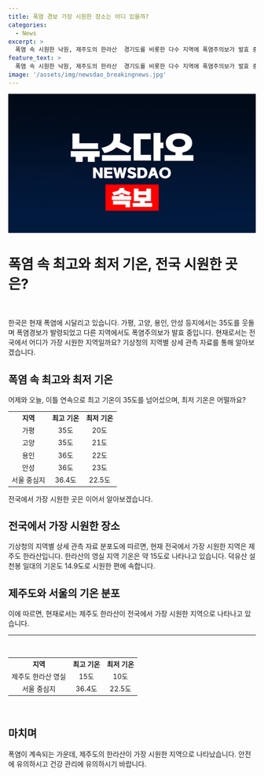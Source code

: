 ```yaml
---
title: 폭염 경보 가장 시원한 장소는 어디 있을까?
categories:
  - News
excerpt: >
  폭염 속 시원한 낙원, 제주도의 한라산  경기도를 비롯한 다수 지역에 폭염주의보가 발효 중이지만, 현재(6/20 15:00) 전국에서 가장 시원한 곳은 제주도 한라산이다. 제주도 영실 지역은 15도, 덕유산 설천봉 일대는 14.9도로 시원한 곳으로 확인됐다. 반면 서울은 36.4도로 가장 더운 지역으로 나타났다. 기상청의 지역별상세관측자료 분포도를 통해 확인된 결과로, 폭염 속에서 제주도가 시원한 낙원으로 떠올랐다.
feature_text: >
  폭염 속 시원한 낙원, 제주도의 한라산  경기도를 비롯한 다수 지역에 폭염주의보가 발효 중이지만, 현재(6/20 15:00) 전국에서 가장 시원한 곳은 제주도 한라산이다. 제주도 영실 지역은 15도, 덕유산 설천봉 일대는 14.9도로 시원한 곳으로 확인됐다. 반면 서울은 36.4도로 가장 더운 지역으로 나타났다. 기상청의 지역별상세관측자료 분포도를 통해 확인된 결과로, 폭염 속에서 제주도가 시원한 낙원으로 떠올랐다.
image: '/assets/img/newsdao_breakingnews.jpg'
---
```


<p><img src="/assets/img/newsdao_breakingnews.jpg" alt="koreaapp 속보" /></p>

<h1>폭염 속 최고와 최저 기온, 전국 시원한 곳은?</h1>

<p data-ke-size="size16">&nbsp;</p>

<p>한국은 현재 폭염에 시달리고 있습니다. 가평, 고양, 용인, 안성 등지에서는 35도를 웃돌며 폭염경보가 발령되었고 다른 지역에서도 폭염주의보가 발효 중입니다. 현재로서는 전국에서 어디가 가장 시원한 지역일까요? 기상청의 지역별 상세 관측 자료를 통해 알아보겠습니다.</p></p>

<h2>폭염 속 최고와 최저 기온</h2>

<p data-ke-size="size16">어제와 오늘, 이틀 연속으로 최고 기온이 35도를 넘어섰으며, 최저 기온은 어떨까요?</p>

<table style="width: 100%;">
<tbody>
<tr>
<td style="text-align: center; height: 17px;"><b>지역</b></td>
<td style="text-align: center; height: 17px;"><b>최고 기온</b></td>
<td style="text-align: center; height: 17px;"><b>최저 기온</b></td>
</tr>
<tr>
<td style="text-align: center; height: 17px;">가평</td>
<td style="text-align: center; height: 17px;">35도</td>
<td style="text-align: center; height: 17px;">20도</td>
</tr>
<tr>
<td style="text-align: center; height: 17px;">고양</td>
<td style="text-align: center; height: 17px;">35도</td>
<td style="text-align: center; height: 17px;">21도</td>
</tr>
<tr>
<td style="text-align: center; height: 17px;">용인</td>
<td style="text-align: center; height: 17px;">36도</td>
<td style="text-align: center; height: 17px;">22도</td>
</tr>
<tr>
<td style="text-align: center; height: 17px;">안성</td>
<td style="text-align: center; height: 17px;">36도</td>
<td style="text-align: center; height: 17px;">23도</td>
</tr>
<tr>
<td style="text-align: center; height: 17px;">서울 중심지</td>
<td style="text-align: center; height: 17px;">36.4도</td>
<td style="text-align: center; height: 17px;">22.5도</td>
</tr>
</tbody>
</table>

<p data-ke-size="size16">전국에서 가장 시원한 곳은 이어서 알아보겠습니다.</p>

<h2>전국에서 가장 시원한 장소</h2>

<p data-ke-size="size16">기상청의 지역별 상세 관측 자료 분포도에 따르면, 현재 전국에서 가장 시원한 지역은 제주도 한라산입니다. 한라산의 영실 지역 기온은 약 15도로 나타나고 있습니다. 덕유산 설천봉 일대의 기온도 14.9도로 시원한 편에 속합니다.</p>

<h2>제주도와 서울의 기온 분포</h2>

<p data-ke-size="size16">이에 따르면, 현재로서는 제주도 한라산이 전국에서 가장 시원한 지역으로 나타나고 있습니다.</p>

<hr>

<p data-ke-size="size16">&nbsp;</p>

<table style="width: 100%;">
<tbody>
<tr>
<td style="text-align: center; height: 17px;"><b>지역</b></td>
<td style="text-align: center; height: 17px;"><b>최고 기온</b></td>
<td style="text-align: center; height: 17px;"><b>최저 기온</b></td>
</tr>
<tr>
<td style="text-align: center; height: 17px;">제주도 한라산 영실</td>
<td style="text-align: center; height: 17px;">15도</td>
<td style="text-align: center; height: 17px;">10도</td>
</tr>
<tr>
<td style="text-align: center; height: 17px;">서울 중심지</td>
<td style="text-align: center; height: 17px;">36.4도</td>
<td style="text-align: center; height: 17px;">22.5도</td>
</tr>
</tbody>
</table>

<p data-ke-size="size16">&nbsp;</p>

<h2>마치며</h2>

<p data-ke-size="size16">폭염이 계속되는 가운데, 제주도의 한라산이 가장 시원한 지역으로 나타났습니다. 안전에 유의하시고 건강 관리에 유의하시기 바랍니다.</p>

